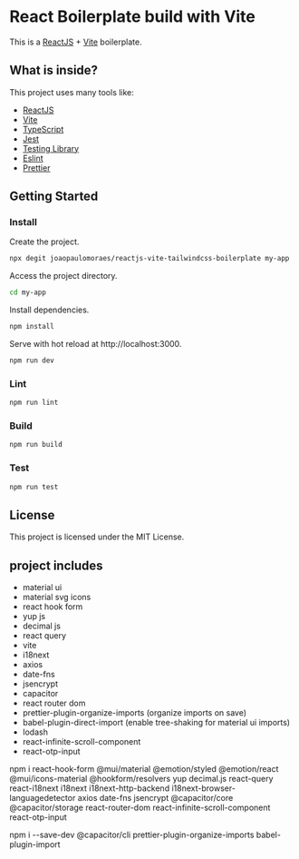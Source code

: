 # React Boilerplate build with Vite

This is a [ReactJS](https://reactjs.org) + [Vite](https://vitejs.dev) boilerplate.

## What is inside?

This project uses many tools like:

- [ReactJS](https://reactjs.org)
- [Vite](https://vitejs.dev)
- [TypeScript](https://www.typescriptlang.org)
- [Jest](https://jestjs.io)
- [Testing Library](https://testing-library.com)
- [Eslint](https://eslint.org)
- [Prettier](https://prettier.io)

## Getting Started

### Install

Create the project.

```bash
npx degit joaopaulomoraes/reactjs-vite-tailwindcss-boilerplate my-app
```

Access the project directory.

```bash
cd my-app
```

Install dependencies.

```bash
npm install
```

Serve with hot reload at http://localhost:3000.

```bash
npm run dev
```

### Lint

```bash
npm run lint
```

### Build

```bash
npm run build
```

### Test

```bash
npm run test
```

## License

This project is licensed under the MIT License.

## project includes

- material ui
- material svg icons
- react hook form
- yup js
- decimal js
- react query
- vite
- i18next
- axios
- date-fns
- jsencrypt
- capacitor
- react router dom
- prettier-plugin-organize-imports (organize imports on save)
- babel-plugin-direct-import (enable tree-shaking for material ui imports)
- lodash
- react-infinite-scroll-component
- react-otp-input

npm i react-hook-form @mui/material @emotion/styled @emotion/react @mui/icons-material @hookform/resolvers yup decimal.js react-query react-i18next i18next i18next-http-backend i18next-browser-languagedetector axios date-fns jsencrypt @capacitor/core @capacitor/storage react-router-dom react-infinite-scroll-component react-otp-input

npm i --save-dev @capacitor/cli prettier-plugin-organize-imports babel-plugin-import
